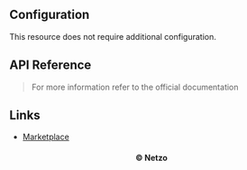 ## Configuration

This resource does not require additional configuration.

## API Reference

> For more information refer to the official documentation

## Links

- [Marketplace](https://app.netzo.io/resources/resource-http-netzo-echo)

<div align="center">
  <h4>© Netzo</h4>
</div>
